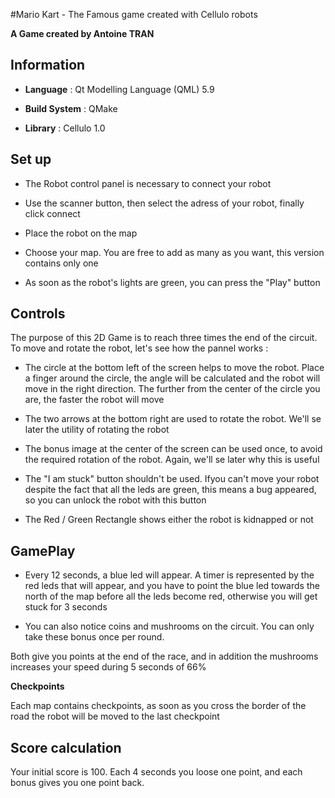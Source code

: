 #Mario Kart - The Famous game created with Cellulo robots

**A Game created by Antoine TRAN**

## Information



- **Language** : Qt Modelling Language (QML) 5.9

- **Build System** : QMake

- **Library** : Cellulo 1.0

## Set up

- The Robot control panel is necessary to connect your robot

- Use the scanner button, then select the adress of your robot, finally click connect

- Place the robot on the map

- Choose your map. You are free to add as many as you want, this version contains only one

- As soon as the robot's lights are green, you can press the "Play" button

## Controls

The purpose of this 2D Game is to reach three times the end of the circuit. To move and rotate the robot, let's see how the pannel works :

- The circle at the bottom left of the screen helps to move the robot. Place a finger around the circle, the angle will be calculated and the robot will move in the right direction. The further from the center of the circle you are, the faster the robot will move

- The two arrows at the bottom right are used to rotate the robot. We'll se later the utility of rotating the robot

- The bonus image at the center of the screen can be used once, to avoid the required rotation of the robot. Again, we'll se later why this is useful

- The "I am stuck" button shouldn't be used. Ifyou can't move your robot despite the fact that all the leds are green, this means a bug appeared, so you can unlock the robot with this button

- The Red / Green Rectangle shows either the robot is kidnapped or not

## GamePlay

- Every 12 seconds, a blue led will appear. A timer is represented by the red leds that will appear, and you have to point the blue led towards the north of the map before all the leds become red, otherwise you will get stuck for 3 seconds

- You can also notice coins and mushrooms on the circuit. You can only take these bonus once per round.

Both give you points at the end of the race, and in addition the mushrooms increases your speed during 5 seconds of 66%

**Checkpoints**

Each map contains checkpoints, as soon as you cross the border of the road the robot will be moved to the last checkpoint

## Score calculation

Your initial score is 100. Each 4 seconds you loose one point, and each bonus gives you one point back.
